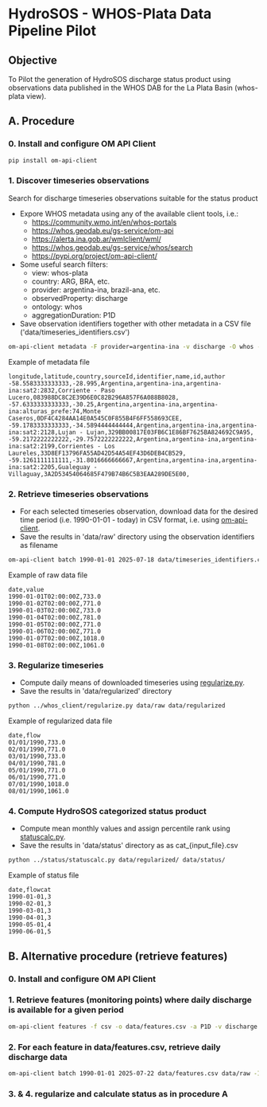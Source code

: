 # HydroSOS - WHOS-Plata Data Pipeline Pilot
## Objective
To Pilot the generation of HydroSOS discharge status product using observations data published in the WHOS DAB for the La Plata Basin (whos-plata view).
## A. Procedure
### 0. Install and configure OM API Client
```bash
pip install om-api-client
```
### 1. Discover timeseries observations
Search for discharge timeseries observations suitable for the status product
- Expore WHOS metadata using any of the available client tools, i.e.:
  - https://community.wmo.int/en/whos-portals
  - https://whos.geodab.eu/gs-service/om-api
  - https://alerta.ina.gob.ar/wmlclient/wml/
  - https://whos.geodab.eu/gs-service/whos/search
  - https://pypi.org/project/om-api-client/
- Some useful search filters:
  - view: whos-plata
  - country: ARG, BRA, etc.
  - provider: argentina-ina, brazil-ana, etc.
  - observedProperty: discharge
  - ontology: whos
  - aggregationDuration: P1D
- Save observation identifiers together with other metadata in a CSV file ('data/timeseries_identifiers.csv')
```bash
om-api-client metadata -F provider=argentina-ina -v discharge -O whos -a P1D -o data/timeseries_identifiers.csv -f csv
```
Example of metadata file
```text
longitude,latitude,country,sourceId,identifier,name,id,author
-58.5583333333333,-28.995,Argentina,argentina-ina,argentina-ina:sat2:2832,Corriente - Paso Lucero,083988DC8C2E39D6E0C82B296A857F6A088B8028,
-57.6333333333333,-30.25,Argentina,argentina-ina,argentina-ina:alturas_prefe:74,Monte Caseros,0DF4C4284AA14E0A545C0F855B4F6FF558693CEE,
-59.1783333333333,-34.5894444444444,Argentina,argentina-ina,argentina-ina:sat2:2128,Lujan - Lujan,329BB00817E03FB6C1E86BF7625BA824692C9A95,
-59.2172222222222,-29.7572222222222,Argentina,argentina-ina,argentina-ina:sat2:2199,Corrientes - Los Laureles,33D8EF13796FA55AD42D54A54EF43D6DEB4CB529,
-59.1261111111111,-31.8016666666667,Argentina,argentina-ina,argentina-ina:sat2:2205,Gualeguay - Villaguay,3A2D53454064685F479B74B6C5B3EAA289DE5E00,
```
### 2. Retrieve timeseries observations
- For each selected timeseries observation, download data for the desired time period (i.e. 1990-01-01 - today) in CSV format, i.e. using [om-api-client](https://github.com/wmo-im/HydroSOS/tree/main/whos_client). 
- Save the results in 'data/raw' directory using the observation identifiers as filename
```bash
om-api-client batch 1990-01-01 2025-07-18 data/timeseries_identifiers.csv data/raw -c -r
```
Example of raw data file
```text
date,value
1990-01-01T02:00:00Z,733.0
1990-01-02T02:00:00Z,771.0
1990-01-03T02:00:00Z,733.0
1990-01-04T02:00:00Z,781.0
1990-01-05T02:00:00Z,771.0
1990-01-06T02:00:00Z,771.0
1990-01-07T02:00:00Z,1018.0
1990-01-08T02:00:00Z,1061.0
```
### 3. Regularize timeseries
- Compute daily means of downloaded timeseries using [regularize.py](https://github.com/wmo-im/HydroSOS/blob/main/whos_client/regularize.py). 
- Save the results in 'data/regularized' directory
```bash
python ../whos_client/regularize.py data/raw data/regularized
```
Example of regularized data file
```text
date,flow
01/01/1990,733.0
02/01/1990,771.0
03/01/1990,733.0
04/01/1990,781.0
05/01/1990,771.0
06/01/1990,771.0
07/01/1990,1018.0
08/01/1990,1061.0
```
### 4. Compute HydroSOS categorized status product
- Compute mean monthly values and assign percentile rank using [statuscalc.py](https://github.com/wmo-im/HydroSOS/blob/main/status/statuscalc.py).
- Save the results in 'data/status' directory as as cat_{input_file}.csv
```bash
python ../status/statuscalc.py data/regularized/ data/status/
```
Example of status file
```text
date,flowcat
1990-01-01,3
1990-02-01,3
1990-03-01,3
1990-04-01,3
1990-05-01,4
1990-06-01,5
```
## B. Alternative procedure (retrieve features)
### 0. Install and configure OM API Client
### 1. Retrieve features (monitoring points) where daily discharge is available for a given period
```bash
om-api-client features -f csv -o data/features.csv -a P1D -v discharge -O whos -F beginPosition=2025-01-01 -F endPosition=2025-07-22 -F provider=argentina-ina
```
### 2. For each feature in data/features.csv, retrieve daily discharge data
```bash
om-api-client batch 1990-01-01 2025-07-22 data/features.csv data/raw -I id -c -a P1D -v discharge -O whos -r -f
```
### 3. & 4. regularize and calculate status as in procedure A